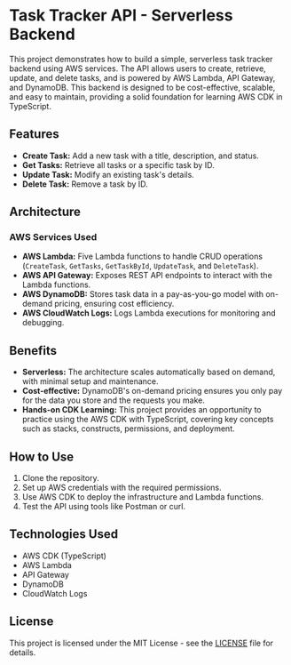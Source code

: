 # Task Tracker API - Serverless Backend

This project demonstrates how to build a simple, serverless task tracker backend using AWS services. The API allows users to create, retrieve, update, and delete tasks, and is powered by AWS Lambda, API Gateway, and DynamoDB. This backend is designed to be cost-effective, scalable, and easy to maintain, providing a solid foundation for learning AWS CDK in TypeScript.

## Features

- **Create Task:** Add a new task with a title, description, and status.
- **Get Tasks:** Retrieve all tasks or a specific task by ID.
- **Update Task:** Modify an existing task's details.
- **Delete Task:** Remove a task by ID.

## Architecture

### AWS Services Used

- **AWS Lambda:** Five Lambda functions to handle CRUD operations (`CreateTask`, `GetTasks`, `GetTaskById`, `UpdateTask`, and `DeleteTask`).
- **AWS API Gateway:** Exposes REST API endpoints to interact with the Lambda functions.
- **AWS DynamoDB:** Stores task data in a pay-as-you-go model with on-demand pricing, ensuring cost efficiency.
- **AWS CloudWatch Logs:** Logs Lambda executions for monitoring and debugging.

## Benefits

- **Serverless:** The architecture scales automatically based on demand, with minimal setup and maintenance.
- **Cost-effective:** DynamoDB's on-demand pricing ensures you only pay for the data you store and the requests you make.
- **Hands-on CDK Learning:** This project provides an opportunity to practice using the AWS CDK with TypeScript, covering key concepts such as stacks, constructs, permissions, and deployment.

## How to Use

1. Clone the repository.
2. Set up AWS credentials with the required permissions.
3. Use AWS CDK to deploy the infrastructure and Lambda functions.
4. Test the API using tools like Postman or curl.

## Technologies Used

- AWS CDK (TypeScript)
- AWS Lambda
- API Gateway
- DynamoDB
- CloudWatch Logs

## License

This project is licensed under the MIT License - see the [LICENSE](LICENSE) file for details.
